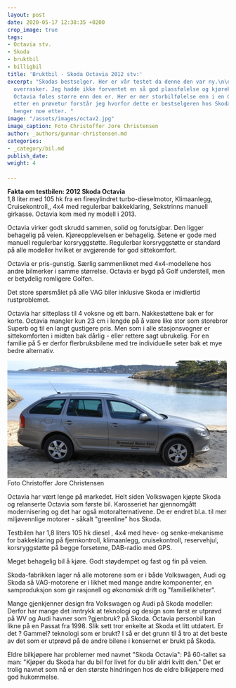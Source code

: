 ```yaml
---
layout: post
date: 2020-05-17 12:38:35 +0200
crop_image: true
tags:
- Octavia stv.
- Skoda
- bruktbil
- billigbil
title: 'Bruktbil - Skoda Octavia 2012 stv:'
excerpt: "Skodas bestselger. Her er vår testet da denne den var ny.\n\nSkoda Octavia
  overrasker. Jeg hadde ikke forventet en så god plassfølelse og kjørekomfort. For
  Octavia føles større enn den er. Her er mer storbilfølelse enn i en Golf. Først
  etter en prøvetur forstår jeg hvorfor dette er bestselgeren hos Skoda selv om designet
  henger noe etter. "
image: "/assets/images/octav2.jpg"
image_caption: Foto Christoffer Jore Christensen
author: _authors/gunnar-christensen.md
categories:
- _category/bil.md
publish_date: 
weight: 4

---
```

**Fakta om testbilen: 2012 Skoda Octavia**  
1,8 liter med 105 hk fra en firesylindret turbo-dieselmotor, Klimaanlegg, Cruisekontroll,, 4x4 med regulerbar bakkeklaring, Sekstrinns manuell girkasse. Octavia kom med ny modell i 2013.

Octavia virker godt skrudd sammen, solid og forutsigbar. Den ligger behagelig på veien. Kjøreopplevelsen er behagelig. Setene er gode med manuell regulerbar korsryggstøtte. Regulerbar korsryggstøtte er standard på alle modeller hvilket er avgjørende for god sittekomfort.

Octavia er pris-gunstig. Særlig sammenliknet med 4x4-modellene hos andre bilmerker i samme størrelse. Octavia er bygd på Golf understell, men er betydelig romligere Golfen.

Det store spørsmålet på alle VAG biler inklusive Skoda er imidlertid rustproblemet.

Octavia har sitteplass til 4 voksne og ett barn. Nakkestøttene bak er for korte. Octavia mangler kun 23 cm i lengde på å være like stor som storebror Superb og til en langt gustigere pris. Men som i alle stasjonsvogner er sittekomforten i midten bak dårlig - eller rettere sagt ubrukelig. For en familie på 5 er derfor flerbruksbilene med tre individuelle seter bak et mye bedre alternativ.

![](/assets/images/octac1.jpg)  
Foto Christoffer Jore Christensen

Octavia har vært lenge på markedet. Helt siden Volkswagen kjøpte Skoda og relanserte Octavia som første bil. Karosseriet har gjennomgått modernisering og det har også motoralternativene. De er endret bl.a. til mer miljøvennlige motorer - såkalt "greenline" hos Skoda.

Testbilen har 1,8 liters 105 hk diesel , 4x4 med heve- og senke-mekanisme for bakkeklaring på fjernkontroll, klimaanlegg, cruisekontroll, reservehjul, korsryggstøtte på begge forsetene, DAB-radio med GPS.

Meget behagelig bil å kjøre. Godt støydempet og fast og fin på veien.

Skoda-fabrikken lager nå alle motorene som er i både Volkswagen, Audi og Skoda så VAG-motorene er i likhet med mange andre komponenter, en samproduksjon som gir rasjonell og økonomisk drift og "familielikheter".

Mange gjenkjenner design fra Volkswagen og Audi på Skoda modeller: Derfor har mange det inntrykk at teknologi og design som først er utprøvd på WV og Audi havner som ?gjenbruk? på Skoda. Octavia personbil kan likne på en Passat fra 1998. Slik sett tror enkelte at Skoda et litt utdatert. Er det ? Gammel? teknologi som er brukt? I så er det grunn til å tro at det beste av det som er utprøvd på de andre bilene i konsernet er brukt på Skoda.

Eldre bilkjøpere har problemer med navnet "Skoda Octavia": På 60-tallet sa man: "Kjøper du Skoda har du bil for livet for du blir aldri kvitt den." Det er trolig navnet som nå er den største hindringen hos de eldre bilkjøpere med god hukommelse.